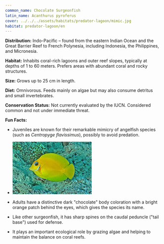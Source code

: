 ```yaml
---
common_name: Chocolate Surgeonfish   
latin_name: Acanthurus pyroferus
cover: ../../../assets/habitats/predator-lagoon/mimic.jpg
habitat: predator-lagoon/en
---
```


**Distribution:** Indo-Pacific – found from the eastern Indian Ocean and the Great Barrier Reef to French Polynesia, including Indonesia, the Philippines, and Micronesia.

**Habitat:** Inhabits coral-rich lagoons and outer reef slopes, typically at depths of 1 to 60 meters. Prefers areas with abundant coral and rocky structures.

**Size:** Grows up to 25 cm in length.

**Diet:** Omnivorous. Feeds mainly on algae but may also consume detritus and small invertebrates.

**Conservation Status:** Not currently evaluated by the IUCN. Considered common and not under immediate threat.

**Fun Facts:**
- Juveniles are known for their remarkable mimicry of angelfish species (such as *Centropyge flavissimus*), possibly to avoid predation.

- ![Baby mimic](../../../assets/habitats/predator-lagoon/mladi_mimic.jpg)

- Adults have a distinctive dark "chocolate" body coloration with a bright orange patch behind the eyes, which gives the species its name.
- Like other surgeonfish, it has sharp spines on the caudal peduncle ("tail base") used for defense.
- It plays an important ecological role by grazing algae and helping to maintain the balance on coral reefs.
